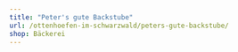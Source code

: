 ```yaml
---
title: "Peter's gute Backstube"
url: /ottenhoefen-im-schwarzwald/peters-gute-backstube/
shop: Bäckerei
---
```

